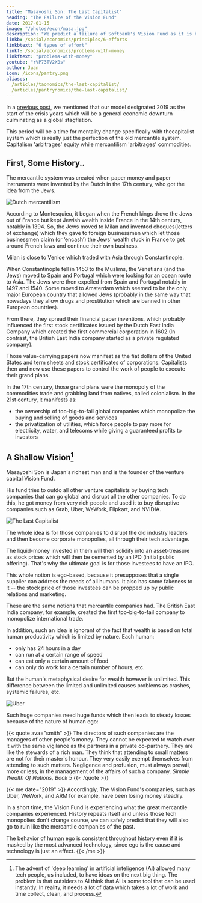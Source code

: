 ```yaml
---
title: "Masayoshi Son: The Last Capitalist"
heading: "The Failure of the Vision Fund"
date: 2017-01-15
image: "/photos/econ/masa.jpg"
description: "We predict a failure of Softbank's Vision Fund as it is based on Mercantile ideas"
linkb: /social/economics/principles/6-efforts
linkbtext: "6 types of effort"
linkf: /social/economics/problems-with-money
linkftext: "problems-with-money"
youtube: "rVP73TV2X0s"
author: Juan
icon: /icons/pantry.png
aliases:
  /articles/taonomics/the-last-capitalist/
  /articles/pantrynomics/the-last-capitalist/  
---
```



In a [previous post](/social/supersociology/precrisis-years), we mentioned that our model designated 2019 as the start of the crisis years which will be a general economic downturn culminating as a global stagflation. 

This period will be a time for mentality change specifically with thecapitalist system which is really just the perfection of the old mercantile system. Capitalism 'arbitrages' equity while mercantilism 'arbitrages' commodities.

## First, Some History..

The mercantile system was created when paper money and paper instruments were invented by the Dutch in the 17th century, who got the idea from the Jews.

![Dutch mercantilism](https://sorasystem.sirv.com/graphics/dutch.jpg) 


According to Montesquieu, it began when the French kings drove the Jews out of France but kept Jewish wealth inside France in the 14th century, notably in 1394. So, the Jews moved to Milan and invented cheques(letters of exchange) which they gave to foreign businessmen which let those businessmen claim (or ‘encash’) the Jews’ wealth stuck in France to get around French laws and continue their own business. 

Milan is close to Venice which traded with Asia through Constantinople.

When Constantinople fell in 1453 to the Muslims, the Venetians (and the Jews) moved to Spain and Portugal which were looking for an ocean route to Asia. The Jews were then expelled from Spain and Portugal notably in 1497 and 1540. Some moved to Amsterdam which seemed to be the only major European country that allowed Jews (probably in the same way that nowadays they allow drugs and prostitution which are banned in other European countries).

From there, they spread their financial paper inventions, which probably influenced the first stock certificates issued by the Dutch East India Company which created the first commercial corporation in 1602 (In contrast, the British East India company started as a private regulated company).

Those value-carrying papers now manifest as the fiat dollars of the United States and term sheets and stock certificates of corporations. Capitalists then and now use these papers to control the work of people to execute their grand plans. 

In the 17th century, those grand plans were the monopoly of the commodities trade and grabbing land from natives, called colonialism. In the 21st century, it manifests as:
- the ownership of too-big-to-fail global companies which monopolize the buying and selling of goods and services
- the privatization of utilities, which force people to pay more for electricity, water, and telecoms while giving a guaranteed profits to investors


## A Shallow Vision[^1]

Masayoshi Son is Japan's richest man and is the founder of the venture capital Vision Fund. 

His fund tries to outdo all other venture capitalists by buying tech companies that can go global and disrupt all the other companies. To do this, he got money from very rich people and used it to buy disruptive companies such as Grab, Uber, WeWork, Flipkart, and NVIDIA.

![The Last Capitalist](https://sorasystem.sirv.com/lastcapitalist.jpg)

The whole idea is for those companies to disrupt the old industry leaders and then become corporate monopolies, all through their tech advantage. 

The liquid-money invested in them will then solidify into an asset-treasure as stock prices which will then be cemented by an IPO (initial public offering). That's why the ultimate goal is for those investees to have an IPO. 

This whole notion is ego-based, because it presupposes that a single supplier can address the needs of all humans. It also has some fakeness to it -- the stock price of those investees can be propped up by public relations and marketing. 

These are the same notions that mercantile companies had. The British East India company, for example, created the first too-big-to-fail company to monopolize international trade. 

In addition, such an idea is ignorant of the fact that wealth is based on total human productivity which is limited by nature. Each human:
- only has 24 hours in a day
- can run at a certain range of speed
- can eat only a certain amount of food
- can only do work for a certain number of hours, etc. 

But the human's metaphysical desire for wealth however is unlimited. This difference between the limited and unlimited causes problems as crashes, systemic failures, etc.

![Uber](https://res.cloudinary.com/nara/image/upload/v1521097856/Uber-Banner_kixh7l.jpg)

Such huge companies need huge funds which then leads to steady losses because of the nature of human ego:


{{< quote ava="smith" >}}
The directors of such companies are the managers of other people's money. They cannot be expected to watch over it with the same vigilance as the partners in a private co-partnery. They are like the stewards of a rich man. They think that attending to small matters are not for their master's honour. They very easily exempt themselves from attending to such matters. Negligence and profusion, must always prevail, more or less, in the management of the affairs of such a company. 
<cite>Simple Wealth Of Nations, Book 5</cite>
{{< /quote >}}



{{< me date="2019" >}}
Accordingly, The Vision Fund's companies, such as Uber, WeWork, and ARM for example, have been losing money steadily. 

In a short time, the Vision Fund is experiencing what the great mercantile companies experienced. History repeats itself and unless those tech monopolies don't change course, we can safely predict that they will also go to ruin like the mercantile companies of the past. 

The behavior of human ego is consistent throughout history even if it is masked by the most advanced technology, since ego is the cause and technology is just an effect.
{{< /me >}}


[^1]: The advent of 'deep learning' in artificial inteligence (AI) allowed many tech people, us included, to have ideas on the next big thing. The problem is that outsiders to AI think that AI is some tool that can be used instantly. In reality, it needs a lot of data which takes a lot of work and time collect, clean, and process.
